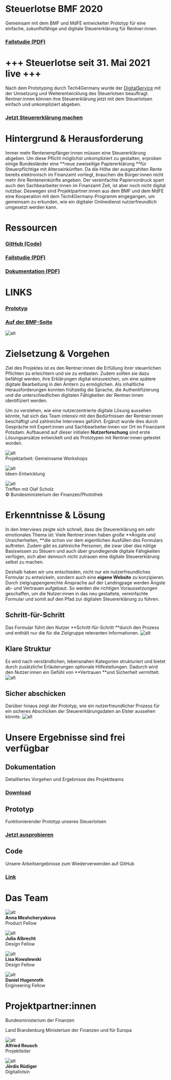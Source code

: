 # **Steuerlotse BMF 2020**


Gemeinsam mit dem BMF und MdFE entwickelter Prototyp für eine einfache, zukunftsfähige und digitale Steuererklärung für Rentner:innen. 


### [Fallstudie (PDF)](https://tech.4germany.org/wp-content/uploads/2020/10/Fallstudie_Steuerlotse.pdf)


# +++ Steuerlotse seit 31. Mai 2021 live +++

Nach dem Prototyping durch Tech4Germany wurde der [DigitalService](https://digitalservice.bund.de) mit der Umsetzung und Weiterentwicklung des Steuerlotsen beauftragt. Rentner:innen können ihre Steuererklärung jetzt mit dem Steuerlotsen einfach und unkompliziert abgeben. 


### [Jetzt Steuererklärung machen](http://www.steuerlotse-rente.de) 


# Hintergrund & Herausforderung

Immer mehr Rentenempfänger:innen müssen eine Steuererklärung abgeben. Um diese Pflicht möglichst unkompliziert zu gestalten, erproben einige Bundesländer eine **neue zweiseitige Papiererklärung **für Steuerpflichtige mit Alterseinkünften. Da die Höhe der ausgezahlten Rente bereits elektronisch im Finanzamt vorliegt, brauchen die Bürger:innen nicht mehr ihre Renteneinkünfte angeben. Der vereinfachte Papiervordruck spart auch den Sachbearbeiter:innen im Finanzamt Zeit, ist aber noch nicht digital nutzbar. Deswegen sind Projektpartner:innen aus dem BMF und dem MdFE eine Kooperation mit dem Tech4Germany-Programm eingegangen, um gemeinsam zu erkunden, wie ein digitaler Onlinedienst nutzerfreundlich umgesetzt werden kann.


# Ressourcen


### [GitHub (Code)](https://github.com/tech4germany/steuerlotse) 


### [Fallstudie (PDF)](f1_Fallstudie_Steuerlotse.pdf)


### [Dokumentation (PDF)](f2_Steuerlotse-Doku-Final-212020.pdf)


# LINKS


### [Prototyp](https://steuerlotse.tech4germany.org/)


### [Auf der BMF-Seite](https://www.bundesfinanzministerium.de/Content/DE/Standardartikel/Themen/Schlaglichter/Rentenbesteuerung/2020-10-16-steuerlotse.html)

![alt](01_Screenshot-from-1280x730.png)

# Zielsetzung & Vorgehen

Ziel des Projektes ist es den Rentner:innen die Erfüllung ihrer steuerlichen Pflichten zu erleichtern und sie zu entlasten. Zudem sollten sie dazu befähigt werden, ihre Erklärungen digital einzureichen, um eine spätere digitale Bearbeitung in den Ämtern zu ermöglichen. Als inhaltliche Herausforderungen konnten frühzeitig die Sprache, die Authentifizierung und die unterschiedlichen digitalen Fähigkeiten der Rentner:innen identifiziert werden.

Um zu verstehen, wie eine nutzerzentrierte digitale Lösung aussehen könnte, hat sich das Team intensiv mit den Bedürfnissen der Rentner:innen beschäftigt und zahlreiche Interviews geführt. Ergänzt wurde dies durch Gespräche mit Expert:innen und Sachbearbeiter:innen vor Ort im Finanzamt Potsdam. Aufbauend auf dieser initialen **Nutzerforschung** sind erste Lösungsansätze entwickelt und als Prototypen mit Rentner:innen getestet worden.

![alt](02_Projektarbeit1-1280x960.png) \
Projektarbeit: Gemeinsame Workshops

![alt](03_Projektarbeit6-1280x960.png) \
Ideen-Entwicklung

![alt](04_scholz-bild1.png) \
Treffen mit Olaf Scholz \
© Bundesministerium der Finanzen/Photothek


# Erkenntnisse & Lösung

In den Interviews zeigte sich schnell, dass die Steuererklärung ein sehr emotionales Thema ist: Viele Rentner:innen haben große **Ängste und Unsicherheiten, **die schon vor dem eigentlichen Ausfüllen des Formulars auftreten. Zudem gibt es zahlreiche Personen, die zwar über das nötige Basiswissen zu Steuern und auch über grundlegende digitale Fähigkeiten verfügen, sich aber dennoch nicht zutrauen eine digitale Steuererklärung selbst zu machen.

Deshalb haben wir uns entschieden, nicht nur ein nutzerfreundliches Formular zu entwickeln, sondern auch eine **eigene Website** zu konzipieren. Durch zielgruppengerechte Ansprache auf der Landingpage werden Ängste ab- und Vertrauen aufgebaut. So werden die richtigen Voraussetzungen geschaffen, um die Nutzer:innen in das neu gestaltete, vereinfachte Formular und somit auf den Pfad zur digitalen Steuererklärung zu führen.


## Schritt-für-Schritt

Das Formular führt den Nutzer **Schritt-für-Schritt **durch den Prozess und enthält nur die für die Zielgruppe relevanten Informationen. 
![alt](05_meine-Steuernummer-1280x800.png)

## Klare Struktur

Es wird nach verständlichen, lebensnahen Kategorien strukturiert und bietet durch zusätzliche Erläuterungen optionale Hilfestellungen. Dadurch wird den Nutzer:innen ein Gefühl von **Vertrauen **und Sicherheit vermittelt.
![alt](06_spenden-und-mitgliedsbeitraege-1280x800.png)

## Sicher abschicken

Darüber hinaus zeigt der Prototyp, wie ein nutzerfreundlicher Prozess für ein sicheres Abschicken der Steuererklärungsdaten an Elster aussehen könnte.
![alt](07_vielen-dank-1280x1276.png)

# Unsere Ergebnisse sind frei verfügbar


## Dokumentation

Detailliertes Vorgehen und Ergebnisse des Projektteams


### [Download](f2_Steuerlotse-Doku-Final-212020.pdf) 


## Prototyp

Funktionierender Prototyp unseres Steuerlotsen


### [Jetzt ausprobieren](http://www.steuerlotse.tech4germany.org) 


## Code

Unsere Arbeitsergebnisse zum Wiederverwenden auf GitHub


### [Link](https://github.com/tech4germany/steuerlotse) 


# Das Team

![alt](08_Anna_Meshcheryakova.png) \
**Anna Meshcheryakova** \
Product Fellow

![alt](09_Julia_Albrecht.png) \
**Julia Albrecht** \
Design Fellow

![alt](10_Lisa_Kowalewski.png) \
**Lisa Kowalewski** \
Design Fellow

![alt](11_Daniel_Hugenroth.png) \
**Daniel Hugenroth** \
Engineering Fellow


# Projektpartner:innen

Bundesministerium der Finanzen

Land Brandenburg Ministerium der Finanzen und für Europa

![alt](12_Alfried_Reusch.png) \
**Alfried Reusch** \
Projektleiter

![alt](13_Jördis_Rüdiger.png) \
**Jördis Rüdiger** \
Digitallotsin
